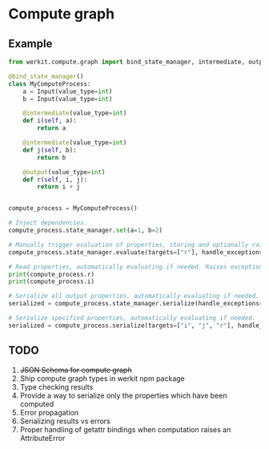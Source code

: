 # Compute graph

## Example

```py
from werkit.compute.graph import bind_state_manager, intermediate, output

@bind_state_manager()
class MyComputeProcess:
    a = Input(value_type=int)
    b = Input(value_type=int)

    @intermediate(value_type=int)
    def i(self, a):
        return a

    @intermediate(value_type=int)
    def j(self, b):
        return b

    @output(value_type=int)
    def r(self, i, j):
        return i + j


compute_process = MyComputeProcess()

# Inject dependencies.
compute_process.state_manager.set(a=1, b=2)

# Manually trigger evaluation of properties, storing and optionally raising exceptions.
compute_process.state_manager.evaluate(targets=["r"], handle_exceptions=False)

# Read properties, automatically evaluating if needed. Raises exceptions.
print(compute_process.r)
print(compute_process.i)

# Serialize all output properties, automatically evaluating if needed.
serialized = compute_process.state_manager.serialize(handle_exceptions=True)

# Serialize specified properties, automatically evaluating if needed.
serialized = compute_process.serialize(targets=["i", "j", "r"], handle_exceptions=True)
```

## TODO

1. ~~JSON Schema for compute graph~~
2. Ship compute graph types in werkit npm package
3. Type checking results
4. Provide a way to serialize only the properties which have been computed
5. Error propagation
6. Serializing results vs errors
7. Proper handling of getattr bindings when computation raises an AttributeError
